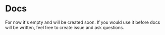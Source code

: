 # Docs

For now it's empty and will be created soon. If you would use it before docs 
will be written, feel free to create issue and ask questions.